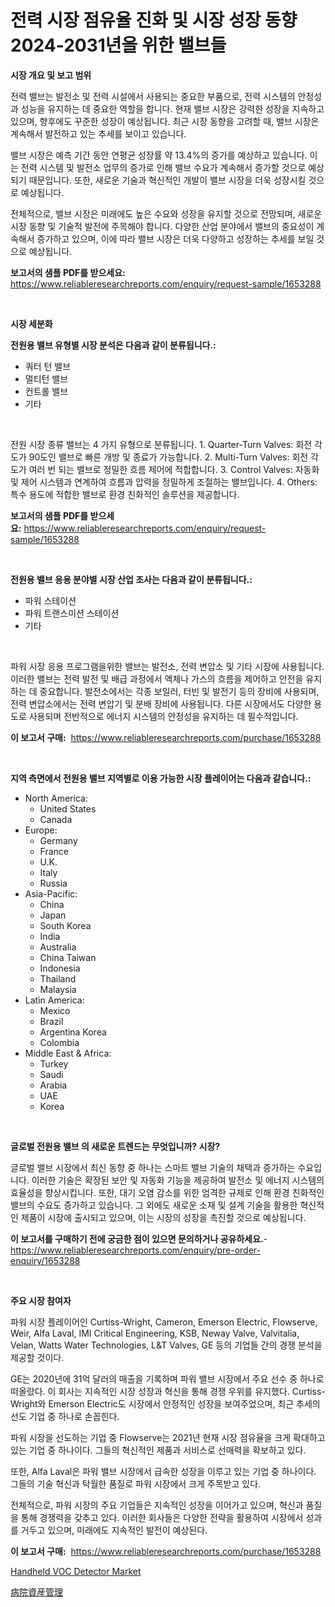 <p><h1>전력 시장 점유율 진화 및 시장 성장 동향 2024-2031년을 위한 밸브들</h1></p><p><strong>시장 개요 및 보고 범위</strong></p>
<p><p>전력 밸브는 발전소 및 전력 시설에서 사용되는 중요한 부품으로, 전력 시스템의 안정성과 성능을 유지하는 데 중요한 역할을 합니다. 현재 밸브 시장은 강력한 성장을 지속하고 있으며, 향후에도 꾸준한 성장이 예상됩니다. 최근 시장 동향을 고려할 때, 밸브 시장은 계속해서 발전하고 있는 추세를 보이고 있습니다.</p><p>밸브 시장은 예측 기간 동안 연평균 성장률 약 13.4%의 증가를 예상하고 있습니다. 이는 전력 시스템 및 발전소 업무의 증가로 인해 밸브 수요가 계속해서 증가할 것으로 예상되기 때문입니다. 또한, 새로운 기술과 혁신적인 개발이 밸브 시장을 더욱 성장시킬 것으로 예상됩니다.</p><p>전체적으로, 밸브 시장은 미래에도 높은 수요와 성장을 유지할 것으로 전망되며, 새로운 시장 동향 및 기술적 발전에 주목해야 합니다. 다양한 산업 분야에서 밸브의 중요성이 계속해서 증가하고 있으며, 이에 따라 밸브 시장은 더욱 다양하고 성장하는 추세를 보일 것으로 예상됩니다.</p></p>
<p><strong>보고서의 샘플 PDF를 받으세요:</strong> <a href="https://www.reliableresearchreports.com/enquiry/request-sample/1653288">https://www.reliableresearchreports.com/enquiry/request-sample/1653288</a></p>
<p>&nbsp;</p>
<p><strong>시장 세분화</strong></p>
<p><strong>전원용 밸브 유형별 시장 분석은 다음과 같이 분류됩니다.:</strong></p>
<p><ul><li>쿼터 턴 밸브</li><li>멀티턴 밸브</li><li>컨트롤 밸브</li><li>기타</li></ul></p>
<p>&nbsp;</p>
<p><p>전원 시장 종류 밸브는 4 가지 유형으로 분류됩니다. 1. Quarter-Turn Valves: 회전 각도가 90도인 밸브로 빠른 개방 및 종료가 가능합니다. 2. Multi-Turn Valves: 회전 각도가 여러 번 되는 밸브로 정밀한 흐름 제어에 적합합니다. 3. Control Valves: 자동화 및 제어 시스템과 연계하여 흐름과 압력을 정밀하게 조절하는 밸브입니다. 4. Others: 특수 용도에 적합한 밸브로 환경 친화적인 솔루션을 제공합니다.</p></p>
<p><strong>보고서의 샘플 PDF를 받으세요:</strong>&nbsp;<a href="https://www.reliableresearchreports.com/enquiry/request-sample/1653288">https://www.reliableresearchreports.com/enquiry/request-sample/1653288</a></p>
<p>&nbsp;</p>
<p><strong> 전원용 밸브 응용 분야별 시장 산업 조사는 다음과 같이 분류됩니다.:</strong></p>
<p><ul><li>파워 스테이션</li><li>파워 트랜스미션 스테이션</li><li>기타</li></ul></p>
<p>&nbsp;</p>
<p><p>파워 시장 응용 프로그램을위한 밸브는 발전소, 전력 변압소 및 기타 시장에 사용됩니다. 이러한 밸브는 전력 발전 및 배급 과정에서 액체나 가스의 흐름을 제어하고 안전을 유지하는 데 중요합니다. 발전소에서는 각종 보일러, 터빈 및 발전기 등의 장비에 사용되며, 전력 변압소에서는 전력 변압기 및 분배 장비에 사용됩니다. 다른 시장에서도 다양한 용도로 사용되며 전반적으로 에너지 시스템의 안정성을 유지하는 데 필수적입니다.</p></p>
<p><strong>이 보고서 구매:</strong>&nbsp; <a href="https://www.reliableresearchreports.com/purchase/1653288">https://www.reliableresearchreports.com/purchase/1653288</a></p>
<p>&nbsp;</p>
<p><strong>지역 측면에서 전원용 밸브 지역별로 이용 가능한 시장 플레이어는 다음과 같습니다.:</strong></p>
<p><ul>
    <li>
        North America:
        <ul>
            <li>United States</li>
            <li>Canada</li>
        </ul>
    </li>
    <li>
        Europe:
        <ul>
            <li>Germany</li>
            <li>France</li>
            <li>U.K.</li>
            <li>Italy</li>
            <li>Russia</li>
        </ul>
    </li>
    <li>
        Asia-Pacific:
        <ul>
            <li>China</li>
            <li>Japan</li>
            <li>South Korea</li>
            <li>India</li>
            <li>Australia</li>
            <li>China Taiwan</li>
            <li>Indonesia</li>
            <li>Thailand</li>
            <li>Malaysia</li>
        </ul>
    </li>
    <li>
        Latin America:
        <ul>
            <li>Mexico</li>
            <li>Brazil</li>
            <li>Argentina Korea</li>
            <li>Colombia</li>
        </ul>
    </li>
    <li>
        Middle East & Africa:
        <ul>
            <li>Turkey</li>
            <li>Saudi</li>
            <li>Arabia</li>
            <li>UAE</li>
            <li>Korea</li>
        </ul>
    </li>
    </ul></p>
<p>&nbsp;</p>
<p><strong>글로벌 전원용 밸브 의 새로운 트렌드는 무엇입니까? 시장?</strong></p>
<p><p>글로벌 밸브 시장에서 최신 동향 중 하나는 스마트 밸브 기술의 채택과 증가하는 수요입니다. 이러한 기술은 확장된 보안 및 자동화 기능을 제공하여 발전소 및 에너지 시스템의 효율성을 향상시킵니다. 또한, 대기 오염 감소를 위한 엄격한 규제로 인해 환경 친화적인 밸브의 수요도 증가하고 있습니다. 그 외에도 새로운 소재 및 설계 기술을 활용한 혁신적인 제품이 시장에 출시되고 있으며, 이는 시장의 성장을 촉진할 것으로 예상됩니다.</p></p>
<p><strong>이 보고서를 구매하기 전에 궁금한 점이 있으면 문의하거나 공유하세요.</strong>- <a href="https://www.reliableresearchreports.com/enquiry/pre-order-enquiry/1653288">https://www.reliableresearchreports.com/enquiry/pre-order-enquiry/1653288</a></p>
<p>&nbsp;</p>
<p><strong>주요 시장 참여자</strong></p>
<p><p>파워 시장 플레이어인 Curtiss-Wright, Cameron, Emerson Electric, Flowserve, Weir, Alfa Laval, IMI Critical Engineering, KSB, Neway Valve, Valvitalia, Velan, Watts Water Technologies, L&T Valves, GE 등의 기업들 간의 경쟁 분석을 제공할 것이다.</p><p>GE는 2020년에 31억 달러의 매출을 기록하며 파워 밸브 시장에서 주요 선수 중 하나로 떠올랐다. 이 회사는 지속적인 시장 성장과 혁신을 통해 경쟁 우위를 유지했다. Curtiss-Wright와 Emerson Electric도 시장에서 안정적인 성장을 보여주었으며, 최근 추세의 선도 기업 중 하나로 손꼽힌다.</p><p>파워 시장을 선도하는 기업 중 Flowserve는 2021년 현재 시장 점유율을 크게 확대하고 있는 기업 중 하나이다. 그들의 혁신적인 제품과 서비스로 선매력을 확보하고 있다.</p><p>또한, Alfa Laval은 파워 밸브 시장에서 급속한 성장을 이루고 있는 기업 중 하나이다. 그들의 기술 혁신과 탁월한 품질로 파워 시장에서 크게 주목받고 있다.</p><p>전체적으로, 파워 시장의 주요 기업들은 지속적인 성장을 이어가고 있으며, 혁신과 품질을 통해 경쟁력을 갖추고 있다. 이러한 회사들은 다양한 전략을 활용하여 시장에서 성과를 거두고 있으며, 미래에도 지속적인 발전이 예상된다.</p></p>
<p><strong>이 보고서 구매:</strong>&nbsp;&nbsp;<a href="https://www.reliableresearchreports.com/purchase/1653288">https://www.reliableresearchreports.com/purchase/1653288</a></p>
<p><p><a href="https://github.com/RickHolmes3/Market-Research-Report-List-4/blob/main/handheld-voc-detector-market.md">Handheld VOC Detector Market</a></p><p><a href="https://github.com/zekaoe592392/Market-Research-Report-List-1/blob/main/135767911633.md">病院資産管理</a></p></p>
